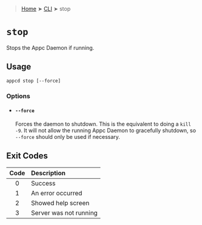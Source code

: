 > [Home](../README.md) ➤ [CLI](README.md) ➤ stop

# `stop`

Stops the Appc Daemon if running.

## Usage

	appcd stop [--force]

### Options

 * #### `--force`
   Forces the daemon to shutdown. This is the equivalent to doing a `kill -9`. It will not allow
   the running Appc Daemon to gracefully shutdown, so `--force` should only be used if necessary.

## Exit Codes

| Code  | Description             |
| :---: | :---------------------- |
|   0   | Success                 |
|   1   | An error occurred       |
|   2   | Showed help screen      |
|   3   | Server was not running  |
